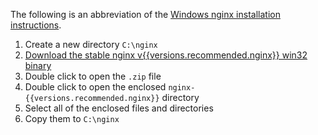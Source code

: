 The following is an abbreviation of the [Windows nginx installation instructions](https://www.nginx.com/resources/wiki/start/topics/tutorials/install/#official-win32-binaries).

1. Create a new directory `C:\nginx`
2. [Download the stable nginx v{{versions.recommended.nginx}} win32 binary](http://nginx.org/en/download.html)
3. Double click to open the `.zip` file
4. Double click to open the enclosed `nginx-{{versions.recommended.nginx}}` directory
5. Select all of the enclosed files and directories
6. Copy them to `C:\nginx`

